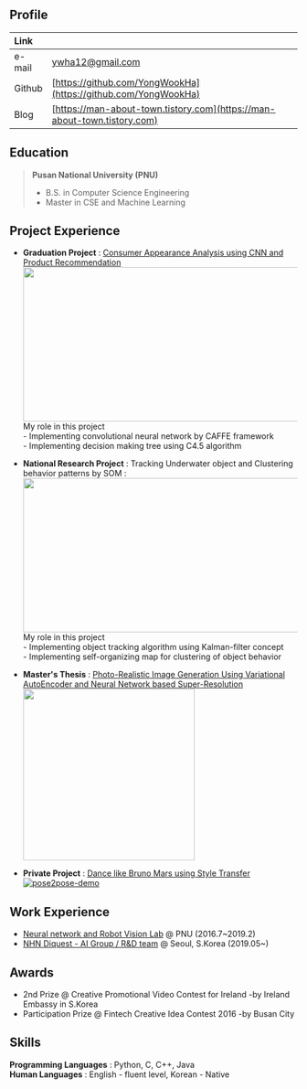 ## Profile

|Link | |
|:----------|:--------------------------------------------------------------------------|
|e-mail | ywha12@gmail.com |
| Github | [https://github.com/YongWookHa](https://github.com/YongWookHa) |
|Blog | [https://man-about-town.tistory.com](https://man-about-town.tistory.com) |

## Education

>  **Pusan National University (PNU)**
>  * B.S. in Computer Science Engineering
>  * Master in CSE and Machine Learning

## Project Experience

- <b>Graduation Project</b> : [Consumer Appearance Analysis using CNN and Product Recommendation](https://docs.google.com/document/d/1qZqBvD-krvwL3C6pupa9SHBwrXVaOJpDew5K0vDpO1s/edit?usp=sharing) <br/>  <img  src="https://github.com/YongWookHa/yongwookha.github.io/blob/master/graduation_project.png?raw=true"  width="700"  height="270"><br/> My role in this project<br/> - Implementing convolutional neural network by CAFFE framework <br/> - Implementing decision making tree using C4.5 algorithm

- <b>National Research Project</b> : Tracking Underwater object and Clustering behavior patterns by SOM : <br/><img  src="https://user-images.githubusercontent.com/12293076/51790000-eb893f80-21d2-11e9-8cbb-85a5e7caf225.png"  width="700"  height="270"><br/> My role in this project<br/> - Implementing object tracking algorithm using Kalman-filter concept <br/> - Implementing self-organizing map for clustering of object behavior

- <b>Master's Thesis</b> : [Photo-Realistic Image Generation Using Variational AutoEncoder and Neural Network based Super-Resolution](https://yongwookha.github.io/hayongwook-masterpaper/)<br/><img  src="https://github.com/YongWookHa/yongwookha.github.io/blob/master/generated_faces.png?raw=true"  width="300"  height="300">

- <b>Private Project</b> : [Dance like Bruno Mars using Style Transfer](https://github.com/YongWookHa/pose2pose)<br/>[![pose2pose-demo](http://img.youtube.com/vi/Nc0LNrzDeXQ/0.jpg)](https://youtu.be/Nc0LNrzDeXQ)

## Work Experience

- [Neural network and Robot Vision Lab](http://harmony.cs.pusan.ac.kr/~wiki/index.php/%EB%8C%80%EB%AC%B8) @ PNU (2016.7~2019.2)
- [NHN Diquest - AI Group / R&D team](https://www.diquest.com/) @ Seoul, S.Korea (2019.05~)

## Awards

* 2nd Prize @ Creative Promotional Video Contest for Ireland -by Ireland Embassy in S.Korea
* Participation Prize @ Fintech Creative Idea Contest 2016 -by Busan City

  
## Skills

**Programming Languages** : Python, C, C++, Java <br/>
**Human Languages** : English - fluent level, Korean - Native
